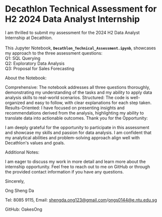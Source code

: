 
# Decathlon Technical Assessment for H2 2024 Data Analyst Internship
I am thrilled to submit my assessment for the 2024 H2 Data Analyst Internship at Decathlon. <br />
<br />
This Jupyter Notebook, <strong><code>Decathlon_Technical_Assessment.ipynb</code></strong>, showcases my approach to the three assessment questions:<br /> 
Q1: SQL Querying <br />
Q2: Exploratory Data Analysis <br />
Q3: Proposal for Sales Forecasting <br />

About the Notebook:

Comprehensive: The notebook addresses all three questions thoroughly, demonstrating my understanding of the tasks and my ability to apply data analysis skills to real-world scenarios.
Structured: The code is well-organized and easy to follow, with clear explanations for each step taken.
Results-Oriented: I have focused on presenting insights and recommendations derived from the analysis, highlighting my ability to translate data into actionable outcomes.
Thank you for the Opportunity:

I am deeply grateful for the opportunity to participate in this assessment and showcase my skills and passion for data analysis. I am confident that my analytical abilities and problem-solving approach align well with Decathlon's values and goals.

Additional Notes:

I am eager to discuss my work in more detail and learn more about the internship opportunity.
Feel free to reach out to me on GitHub or through the provided contact information if you have any questions.

Sincerely,

Ong Sheng Da

Tel: 8085 9115, Email: shengda.ong123@gmail.com/ongs0144@e.ntu.edu.sg

GitHub: OakesOng

